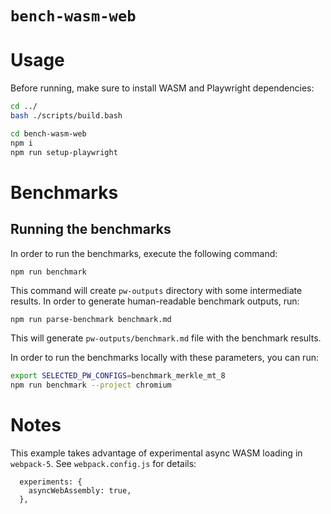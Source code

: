 # `bench-wasm-web`

# Usage

Before running, make sure to install WASM and Playwright dependencies:

```bash
cd ../
bash ./scripts/build.bash

cd bench-wasm-web
npm i
npm run setup-playwright
```

# Benchmarks

## Running the benchmarks

In order to run the benchmarks, execute the following command:

```bash
npm run benchmark
```

This command will create `pw-outputs` directory with some intermediate results. In order to generate human-readable
benchmark outputs, run:

```
npm run parse-benchmark benchmark.md
```

This will generate `pw-outputs/benchmark.md` file with the benchmark results.

In order to run the benchmarks locally with these parameters, you can run:

```bash
export SELECTED_PW_CONFIGS=benchmark_merkle_mt_8
npm run benchmark --project chromium
```

# Notes

This example takes advantage of experimental async WASM loading in `webpack-5`. See `webpack.config.js` for details:

```
  experiments: {
    asyncWebAssembly: true,
  },
```
